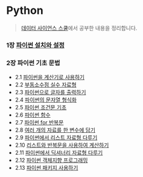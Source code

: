 # Python 
>[데이터 사이언스 스쿨](https://datascienceschool.net/01%20python/00.00%20%EC%86%8C%EA%B0%9C%EC%9D%98%20%EA%B8%80.html)에서 공부한 내용을 정리합니다.

### 1장 [파이썬 설치와 설정](./1_python_setting.md)  

### 2장 파이썬 기초 문법  
  * 2.1 [파이썬을 계산기로 사용하기](./2.1_python_calculator.md)  
  * 2.2 [부동소수점 실수 자료형](./2.2_python_datatype.md)
  * 2.3 [파이썬으로 글자를 출력하기](./2.3_python_print.md)
  * 2.4 [파이썬의 문자열 형식화](./2.4_python_stringformatting.md)
  * 2.5 [파이썬 조건문 기초](./2.5_python_ifelse.md)
  * 2.6 [파이썬 함수](./2.6_python_function.md)
  * 2.7 [파이썬 for 반복문](./2.7_python_forloop.md)
  * 2.8 [여러 개의 자료를 한 변수에 담기](./2.8_python_indexing.md)
  * 2.9 [파이썬에서 리스트 자료형 다루기](./2.9_python_list.md)
  * 2.10 [리스트와 반복문을 사용하여 계산하기](./2.10_python_enumerate.md)
  * 2.11 [파이썬에서 딕셔너리 자료형 다루기](./2.11_python_dictionary.md)
  * 2.12 [파이썬 객체지향 프로그래밍](./2.12_python_object.md)
  * 2.13 [파이썬 패키지 사용하기](./2.13_python_package.md)
